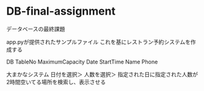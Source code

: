 # DB-final-assignment
データベースの最終課題

app.pyが提供されたサンプルファイル
これを基にレストラン予約システムを作成する

DB
TableNo MaximumCapacity Date StartTime Name Phone

大まかなシステム
日付を選択＞
人数を選択＞
指定された日に指定された人数が2時間空いてる場所を検索し、表示させる
